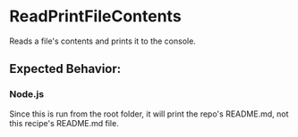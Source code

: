 # ReadPrintFileContents

Reads a file's contents and prints it to the console.

## Expected Behavior:

### Node.js

Since this is run from the root folder, it will print the repo's README.md, not this recipe's README.md file.
